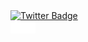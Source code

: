 <div id="badges">
  <a href="https://github.com/Tennisboyyy">
    <img src="https://img.shields.io/badge/Twitter-blue?style=for-the-badge&logo=twitter&logoColor=white" alt="Twitter Badge"/>
  </a>
</div>

<div style="background-color: white; width: 40px; height: 20px;">
  
</div>
